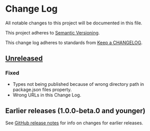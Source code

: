 # Change Log

All notable changes to this project will be documented in this file.

This project adheres to [Semantic Versioning](https://semver.org).

This change log adheres to standards from [Keep a CHANGELOG](https://keepachangelog.com).

## [Unreleased]

### Fixed
- Types not being published because of wrong directory path in package.json files property.
- Wrong URLs in this Change Log.

## Earlier releases (1.0.0-beta.0 and younger)
See [GitHub release notes](https://github.com/codistica/codistica-js/releases?after=@codistica/scriptfiber@1.0.0-beta.1)
for info on changes for earlier releases.

[Unreleased]: https://github.com/codistica/codistica-js/compare/@codistica/scriptfiber@1.0.0-beta.0...HEAD
